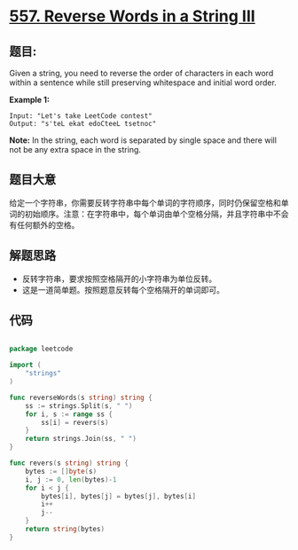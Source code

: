 # [557. Reverse Words in a String III](https://leetcode.com/problems/reverse-words-in-a-string-iii/)


## 题目:

Given a string, you need to reverse the order of characters in each word within a sentence while still preserving whitespace and initial word order.

**Example 1:**

    Input: "Let's take LeetCode contest"
    Output: "s'teL ekat edoCteeL tsetnoc"

**Note:** In the string, each word is separated by single space and there will not be any extra space in the string.


## 题目大意

给定一个字符串，你需要反转字符串中每个单词的字符顺序，同时仍保留空格和单词的初始顺序。注意：在字符串中，每个单词由单个空格分隔，并且字符串中不会有任何额外的空格。


## 解题思路


- 反转字符串，要求按照空格隔开的小字符串为单位反转。
- 这是一道简单题。按照题意反转每个空格隔开的单词即可。


## 代码

```go

package leetcode

import (
	"strings"
)

func reverseWords(s string) string {
	ss := strings.Split(s, " ")
	for i, s := range ss {
		ss[i] = revers(s)
	}
	return strings.Join(ss, " ")
}

func revers(s string) string {
	bytes := []byte(s)
	i, j := 0, len(bytes)-1
	for i < j {
		bytes[i], bytes[j] = bytes[j], bytes[i]
		i++
		j--
	}
	return string(bytes)
}

```